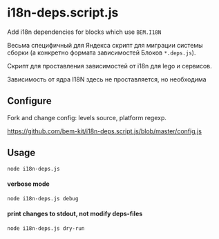 # i18n-deps.script.js
Add i18n dependencies for blocks which use `BEM.I18N`

Весьма специфичный для Яндекса скрипт для миграции системы сборки (а конкретно формата зависимостей Блоков `*.deps.js`).

Скрипт для проставления зависимостей от i18n для lego и сервисов.

Зависимость от ядра I18N здесь не проставляется, но необходима

## Configure
Fork and change config: levels source, platform regexp.

https://github.com/bem-kit/i18n-deps.script.js/blob/master/config.js

## Usage
`node i18n-deps.js`

#### verbose mode
`node i18n-deps.js debug`

#### print changes to stdout, not modify deps-files
`node i18n-deps.js dry-run`
